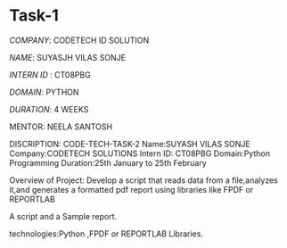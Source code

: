 # Task-1

*COMPANY*: CODETECH ID SOLUTION

*NAME*: SUYASJH VILAS SONJE

*INTERN ID* : CT08PBG

*DOMAIN*: PYTHON

*DURATION*: 4 WEEKS

MENTOR: NEELA SANTOSH

DISCRIPTION: CODE-TECH-TASK-2 Name:SUYASH VILAS SONJE Company:CODETECH SOLUTIONS Intern ID: CT08PBG Domain:Python Programming Duration:25th January to 25th February

Overview of Project: Develop a script that reads data from a file,analyzes it,and generates a formatted pdf report using libraries like FPDF or REPORTLAB

A script and a Sample report.

technologies:Python ,FPDF or REPORTLAB Libraries. 
